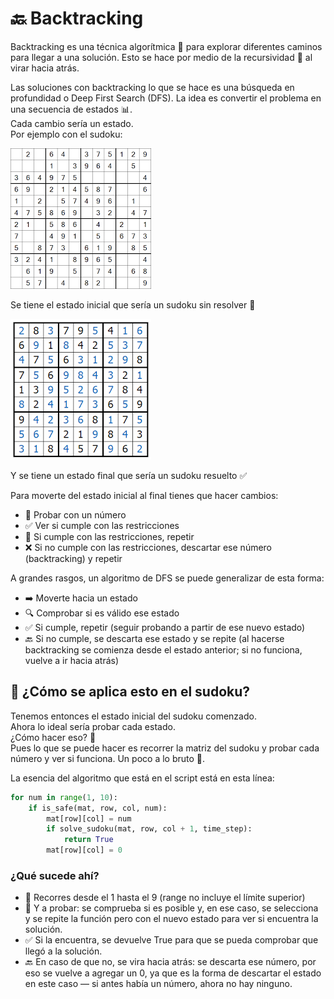 
# 🔙 Backtracking

Backtracking es una técnica algorítmica 🧠 para explorar diferentes caminos para llegar a una solución. Esto se hace por medio de la recursividad 🔁 al virar hacia atrás.

Las soluciones con backtracking lo que se hace es una búsqueda en profundidad o Deep First Search (DFS). La idea es convertir el problema en una secuencia de estados 📊.  
Cada cambio sería un estado.  
Por ejemplo con el sudoku:

![alt text](image.png)

Se tiene el estado inicial que sería un sudoku sin resolver 🧩

![alt text](image-1.png)

Y se tiene un estado final que sería un sudoku resuelto ✅

Para moverte del estado inicial al final tienes que hacer cambios:  

* 🔢 Probar con un número  
* ✅ Ver si cumple con las restricciones  
* 🔁 Si cumple con las restricciones, repetir  
* ❌ Si no cumple con las restricciones, descartar ese número (backtracking) y repetir



A grandes rasgos, un algoritmo de DFS se puede generalizar de esta forma:  

* ➡️ Moverte hacia un estado  
* 🔍 Comprobar si es válido ese estado  
* ✅ Si cumple, repetir (seguir probando a partir de ese nuevo estado)  
* 🔙 Si no cumple, se descarta ese estado y se repite (al hacerse backtracking se comienza desde el estado anterior; si no funciona, vuelve a ir hacia atrás)


## 🧩 ¿Cómo se aplica esto en el sudoku?

Tenemos entonces el estado inicial del sudoku comenzado.  
Ahora lo ideal sería probar cada estado.  
¿Cómo hacer eso? 🤔  
Pues lo que se puede hacer es recorrer la matriz del sudoku y probar cada número y ver si funciona. Un poco a lo bruto 💪.

La esencia del algoritmo que está en el script está en esta línea:
```python
for num in range(1, 10):
    if is_safe(mat, row, col, num):
        mat[row][col] = num
        if solve_sudoku(mat, row, col + 1, time_step):
            return True
        mat[row][col] = 0
```


### ¿Qué sucede ahí?  
* 🔁 Recorres desde el 1 hasta el 9 (range no incluye el límite superior)  
* 🧪 Y a probar: se comprueba si es posible y, en ese caso, se selecciona y se repite la función pero con el nuevo estado para ver si encuentra la solución.  
* ✅ Si la encuentra, se devuelve True para que se pueda comprobar que llegó a la solución.  
* 🔙 En caso de que no, se vira hacia atrás: se descarta ese número, por eso se vuelve a agregar un 0, ya que es la forma de descartar el estado en este caso — si antes había un número, ahora no hay ninguno.
